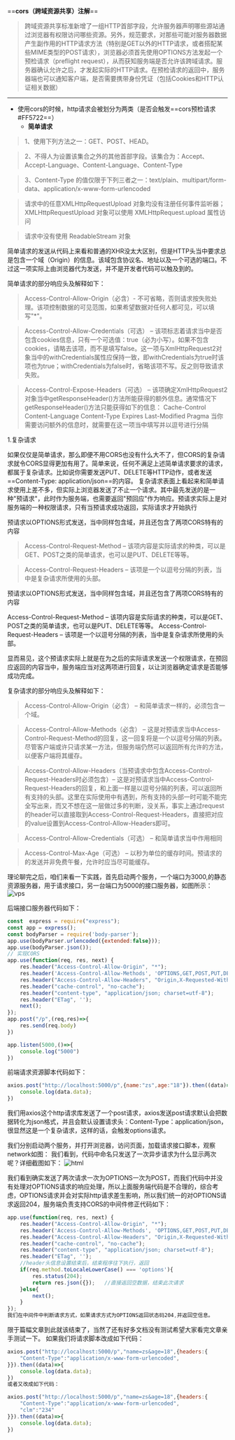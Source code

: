 ==**cors（跨域资源共享）注解**==
> 跨域资源共享标准新增了一组HTTP首部字段，允许服务器声明哪些源站通过浏览器有权限访问哪些资源。另外，规范要求，对那些可能对服务器数据产生副作用的HTTP请求方法（特别是GET以外的HTTP请求，或者搭配某些MIME类型的POST请求），浏览器必须首先使用OPTIONS方法发起一个预检请求（preflight request），从而获知服务端是否允许该跨域请求。服务器确认允许之后，才发起实际的HTTP请求。在预检请求的返回中，服务器端也可以通知客户端，是否需要携带身份凭证（包括Cookies和HTTP认证相关数据）
----------

- 使用cors的时候，http请求会被划分为两类（是否会触发==cors预检请求 #FF5722==）
	 - **简单请求**
> 1、使用下列方法之一：GET、POST、HEAD。

> 2、不得人为设置该集合之外的其他首部字段。该集合为：Accept、Accept-Language、Content-Language、Content-Type 

> 3、Content-Type 的值仅限于下列三者之一：text/plain、multipart/form-data、application/x-www-form-urlencoded

> 请求中的任意XMLHttpRequestUpload 对象均没有注册任何事件监听器；XMLHttpRequestUpload 对象可以使用 XMLHttpRequest.upload 属性访问

> 请求中没有使用 ReadableStream 对象

简单请求的发送从代码上来看和普通的XHR没太大区别，但是HTTP头当中要求总是包含一个域（Origin）的信息。该域包含协议名、地址以及一个可选的端口。不过这一项实际上由浏览器代为发送，并不是开发者代码可以触及到的。

简单请求的部分响应头及解释如下：
> Access-Control-Allow-Origin（必含）- 不可省略，否则请求按失败处理。该项控制数据的可见范围，如果希望数据对任何人都可见，可以填写"*"。

> Access-Control-Allow-Credentials（可选） – 该项标志着请求当中是否包含cookies信息，只有一个可选值：true（必为小写）。如果不包含cookies，请略去该项，而不是填写false。这一项与XmlHttpRequest2对象当中的withCredentials属性应保持一致，即withCredentials为true时该项也为true；withCredentials为false时，省略该项不写。反之则导致请求失败。

> Access-Control-Expose-Headers（可选） – 该项确定XmlHttpRequest2对象当中getResponseHeader()方法所能获得的额外信息。通常情况下getResponseHeader()方法只能获得如下的信息：
> Cache-Control Content-Language Content-Type Expires Last-Modified Pragma
> 当你需要访问额外的信息时，就需要在这一项当中填写并以逗号进行分隔

 1.复杂请求

如果仅仅是简单请求，那么即便不用CORS也没有什么大不了，但CORS的复杂请求就令CORS显得更加有用了。简单来说，任何不满足上述简单请求要求的请求，都属于复杂请求。比如说你需要发送PUT、DELETE等HTTP动作，或者发送==Content-Type: application/json==的内容。
复杂请求表面上看起来和简单请求使用上差不多，但实际上浏览器发送了不止一个请求。其中最先发送的是一种"预请求"，此时作为服务端，也需要返回"预回应"作为响应。预请求实际上是对服务端的一种权限请求，只有当预请求成功返回，实际请求才开始执行

预请求以OPTIONS形式发送，当中同样包含域，并且还包含了两项CORS特有的内容
> Access-Control-Request-Method – 该项内容是实际请求的种类，可以是GET、POST之类的简单请求，也可以是PUT、DELETE等等。

> Access-Control-Request-Headers – 该项是一个以逗号分隔的列表，当中是复杂请求所使用的头部。

预请求以OPTIONS形式发送，当中同样包含域，并且还包含了两项CORS特有的内容

Access-Control-Request-Method – 该项内容是实际请求的种类，可以是GET、POST之类的简单请求，也可以是PUT、DELETE等等。
Access-Control-Request-Headers – 该项是一个以逗号分隔的列表，当中是复杂请求所使用的头部。


显而易见，这个预请求实际上就是在为之后的实际请求发送一个权限请求，在预回应返回的内容当中，服务端应当对这两项进行回复，以让浏览器确定请求是否能够成功完成。

复杂请求的部分响应头及解释如下：

> Access-Control-Allow-Origin（必含） – 和简单请求一样的，必须包含一个域。

> Access-Control-Allow-Methods（必含） – 这是对预请求当中Access-Control-Request-Method的回复，这一回复将是一个以逗号分隔的列表。尽管客户端或许只请求某一方法，但服务端仍然可以返回所有允许的方法，以便客户端将其缓存。

> Access-Control-Allow-Headers（当预请求中包含Access-Control-Request-Headers时必须包含）– 这是对预请求当中Access-Control-Request-Headers的回复，和上面一样是以逗号分隔的列表，可以返回所有支持的头部。这里在实际使用中有遇到，所有支持的头部一时可能不能完全写出来，而又不想在这一层做过多的判断，没关系，事实上通过request的header可以直接取到Access-Control-Request-Headers，直接把对应的value设置到Access-Control-Allow-Headers即可。

> Access-Control-Allow-Credentials（可选） – 和简单请求当中作用相同

> Access-Control-Max-Age（可选） – 以秒为单位的缓存时间。预请求的的发送并非免费午餐，允许时应当尽可能缓存。


理论聊完之后，咱们来看一下实践，首先启动两个服务，一个端口为3000,的静态资源服务器，用于请求接口，另一台端口为5000的接口服务器，如图所示：
![vps](./images/vps.jpg)

后端接口服务器代码如下：

``` js
const  express = require("express");
const app = express();
const bodyParser = require('body-parser');
app.use(bodyParser.urlencoded({extended:false}));
app.use(bodyParser.json());
// 实现CORS
app.use(function(req, res, next) {
    res.header("Access-Control-Allow-Origin", "*");
    res.header('Access-Control-Allow-Methods', 'OPTIONS,GET,POST,PUT,DELETE');
    res.header("Access-Control-Allow-Headers", "Origin,X-Requested-With,Content-Type,Accept,Authorization");
    res.header("cache-control", "no-cache");
    res.header("content-type", "application/json; charset=utf-8");
    res.header("ETag", '');
    next();
});
app.post("/p",(req,res)=>{
    res.send(req.body)
})

app.listen(5000,()=>{
    console.log("5000")
})
```
前端请求资源脚本代码如下：
``` js
axios.post("http://localhost:5000/p",{name:"zs",age:"18"}).then((data)=>{
    console.log(data.data);
})
```

我们用axios这个http请求库发送了一个post请求，axios发送post请求默认会把数据转化为json格式，并且会默认设置请求头：Content-Type：application/json，很显然这是一个复杂请求，这样的话，会触发options请求。

我们分别启动两个服务，并打开浏览器，访问页面，加载请求接口脚本，观察network如图：
我们看到，代码中命名只发送了一次异步请求为什么显示两次呢？详细截图如下：
![html](./images/html.jpg)

我们看到确实发送了两次请求一次为OPTIONS一次为POST，而我们代码中并没有处理对OPTIONS请求的响应处理，所以上面服务端代码是不合理的，综合考虑，OPTIONS请求并会对实际http请求差生影响，所以我们统一的对OPTIONS请求返回204，服务端负责支持CORS的中间件修正代码如下：

``` js
app.use(function(req, res, next) {
    res.header("Access-Control-Allow-Origin", "*");
    res.header('Access-Control-Allow-Methods', 'OPTIONS,GET,POST,PUT,DELETE');
    res.header("Access-Control-Allow-Headers", "Origin,X-Requested-With,Content-Type,Accept,Authorization");
    res.header("cache-control", "no-cache");
    res.header("content-type", "application/json; charset=utf-8");
    res.header("ETag", '');
    //header头信息设置结束后，结束程序往下执行，返回
    if(req.method.toLocaleLowerCase() === 'options'){
        res.status(204);
        return res.json({});   //直接返回空数据，结束此次请求
    }else{
        next();
    }
});
我们在中间件中判断请求方式，如果请求方式为OPTIONS返回状态码204,并返回空信息。
```
限于篇幅文章到此就该结束了，当然了还有好多文档没有测试希望大家看完文章亲手测试一下。
如果我们将请求脚本改成如下代码：
``` js
axios.post("http://localhost:5000/p","name=zs&age=18",{headers:{
    "Content-Type":"application/x-www-form-urlencoded",
}}).then((data)=>{
    console.log(data.data);
})
或者又改成如下代码：

axios.post("http://localhost:5000/p","name=zs&age=18",{headers:{
    "Content-Type":"application/x-www-form-urlencoded",
    "clm":"234"
}}).then((data)=>{
    console.log(data.data);
})
```

